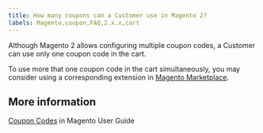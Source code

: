 ```yaml
---
title: How many coupons can a Customer use in Magento 2?
labels: Magento,coupon,FAQ,2.x.x,cart
---
```


Although Magento 2 allows configuring multiple coupon codes, a Customer can use only one coupon code in the cart.

To use more that one coupon code in the cart simultaneously, you may consider using a corresponding extension in [Magento Marketplace](https://marketplace.magento.com/).

## More information

[Coupon Codes](http://docs.magento.com/m2/ce/user_guide/marketing/price-rules-cart-coupon.html) in Magento User Guide